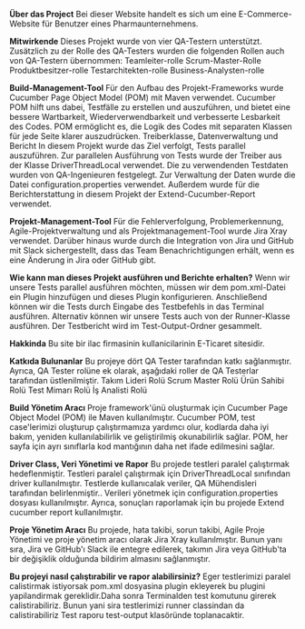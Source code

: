 
**Über das Project**
Bei dieser Website handelt es sich um eine E-Commerce-Website für Benutzer eines Pharmaunternehmens.

**Mitwirkende**
Dieses Projekt wurde von vier QA-Testern unterstützt. Zusätzlich zu der Rolle des QA-Testers wurden die folgenden Rollen auch von QA-Testern übernommen:
Teamleiter-rolle
Scrum-Master-Rolle
Produktbesitzer-rolle
Testarchitekten-rolle
Business-Analysten-rolle

**Build-Management-Tool**
Für den Aufbau des Projekt-Frameworks wurde Cucumber Page Object Model (POM) mit Maven verwendet. Cucumber POM hilft uns dabei, Testfälle zu erstellen und auszuführen, und bietet eine bessere Wartbarkeit, Wiederverwendbarkeit und verbesserte Lesbarkeit des Codes. POM ermöglicht es, die Logik des Codes mit separaten Klassen für jede Seite klarer auszudrücken.
Treiberklasse, Datenverwaltung und Bericht
In diesem Projekt wurde das Ziel verfolgt, Tests parallel auszuführen. Zur parallelen Ausführung von Tests wurde der Treiber aus der Klasse DriverThreadLocal verwendet. Die zu verwendenden Testdaten wurden von QA-Ingenieuren festgelegt. Zur Verwaltung der Daten wurde die Datei configuration.properties verwendet. Außerdem wurde für die Berichterstattung in diesem Projekt der Extend-Cucumber-Report verwendet.

**Projekt-Management-Tool**
Für die Fehlerverfolgung, Problemerkennung, Agile-Projektverwaltung und als Projektmanagement-Tool wurde Jira Xray verwendet. Darüber hinaus wurde durch die Integration von Jira und GitHub mit Slack sichergestellt, dass das Team Benachrichtigungen erhält, wenn es eine Änderung in Jira oder GitHub gibt.

**Wie kann man dieses Projekt ausführen und Berichte erhalten?**
Wenn wir unsere Tests parallel ausführen möchten, müssen wir dem pom.xml-Datei ein Plugin hinzufügen und dieses Plugin konfigurieren. Anschließend können wir die Tests durch Eingabe des Testbefehls in das Terminal ausführen.
Alternativ können wir unsere Tests auch von der Runner-Klasse ausführen.
Der Testbericht wird im Test-Output-Ordner gesammelt.





**Hakkinda**
Bu site bir ilac firmasinin kullanicilarinin E-Ticaret sitesidir.

**Katkıda Bulunanlar**
Bu projeye dört QA Tester tarafından katkı sağlanmıştır. Ayrıca, QA Tester rolüne ek olarak, aşağıdaki roller de QA Testerlar tarafından üstlenilmiştir.
Takım Lideri Rolü
Scrum Master Rolü
Ürün Sahibi Rolü
Test Mimarı Rolü
İş Analisti Rolü

**Build Yönetim Aracı**
Proje framework'ünü oluşturmak için Cucumber Page Object Model (POM) ile Maven kullanılmıştır. Cucumber POM, test case'lerimizi oluşturup çalıştırmamıza yardımcı olur, kodlarda daha iyi bakım, yeniden kullanılabilirlik ve geliştirilmiş okunabilirlik sağlar. POM, her sayfa için ayrı sınıflarla kod mantığının daha net ifade edilmesini sağlar.

**Driver Class, Veri Yönetimi ve Rapor**
Bu projede testleri paralel çalıştırmak hedeflenmiştir. Testleri paralel  çalıştırmak için DriverThreadLocal sınıfından driver kullanılmıştır. Testlerde kullanıcalak veriler, QA Mühendisleri tarafından belirlenmiştir.. Verileri yönetmek için configuration.properties dosyası kullanılmıştır. Ayrıca, sonuçları raporlamak için bu projede Extend cucumber report kullanılmıştır.

**Proje Yönetim Aracı**
Bu projede, hata takibi, sorun takibi, Agile Proje Yönetimi ve proje yönetim aracı olarak Jira Xray kullanılmıştır. Bunun yanı sıra, Jira ve GitHub'ı Slack ile entegre edilerek, takımın Jira veya GitHub'ta bir değişiklik olduğunda bildirim almasını sağlanmıştır.

**Bu projeyi nasıl çalıştırabilir ve rapor alabilirsiniz?**
Eger testlerimizi paralel calistirmak istiyorsak pom.xml dosyasina plugin ekleyerek bu plugini yapilandirmak gereklidir.Daha sonra Terminalden test komutunu girerek calistirabiliriz.
Bunun yani sira testlerimizi runner classindan da calistirabiliriz
Test raporu test-output klasöründe toplanacaktir.

